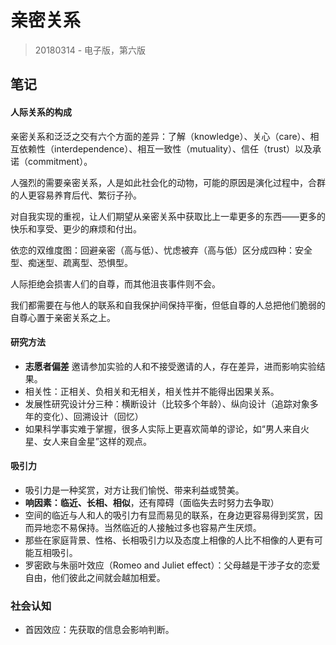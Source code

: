 # 亲密关系

> 20180314 -  电子版，第六版

## 笔记

#### 人际关系的构成

亲密关系和泛泛之交有六个方面的差异：了解（knowledge）、关心（care）、相互依赖性（interdependence）、相互一致性（mutuality）、信任（trust）以及承诺（commitment）。

人强烈的需要亲密关系，人是如此社会化的动物，可能的原因是演化过程中，合群的人更容易养育后代、繁衍子孙。

对自我实现的重视，让人们期望从亲密关系中获取比上一辈更多的东西——更多的快乐和享受、更少的麻烦和付出。

依恋的双维度图：回避亲密（高与低）、忧虑被弃（高与低）区分成四种：安全型、痴迷型、疏离型、恐惧型。

人际拒绝会损害人们的自尊，而其他沮丧事件则不会。

我们都需要在与他人的联系和自我保护间保持平衡，但低自尊的人总把他们脆弱的自尊心置于亲密关系之上。

#### 研究方法

- **志愿者偏差** 邀请参加实验的人和不接受邀请的人，存在差异，进而影响实验结果。
- 相关性：正相关、负相关和无相关，相关性并不能得出因果关系。
- 发展性研究设计分三种：横断设计（比较多个年龄）、纵向设计（追踪对象多年的变化）、回溯设计（回忆）
- 如果科学事实难于掌握，很多人实际上更喜欢简单的谬论，如“男人来自火星、女人来自金星”这样的观点。

#### 吸引力

- 吸引力是一种奖赏，对方让我们愉悦、带来利益或赞美。
- **响因素：临近、长相、相似**，还有障碍（面临失去时努力去争取）
- 空间的临近与人和人的吸引力有显而易见的联系，在身边更容易得到奖赏，因而异地恋不易保持。当然临近的人接触过多也容易产生厌烦。
- 那些在家庭背景、性格、长相吸引力以及态度上相像的人比不相像的人更有可能互相吸引。
- 罗密欧与朱丽叶效应（Romeo and Juliet effect）：父母越是干涉子女的恋爱自由，他们彼此之间就会越加相爱。

### 社会认知

- 首因效应：先获取的信息会影响判断。